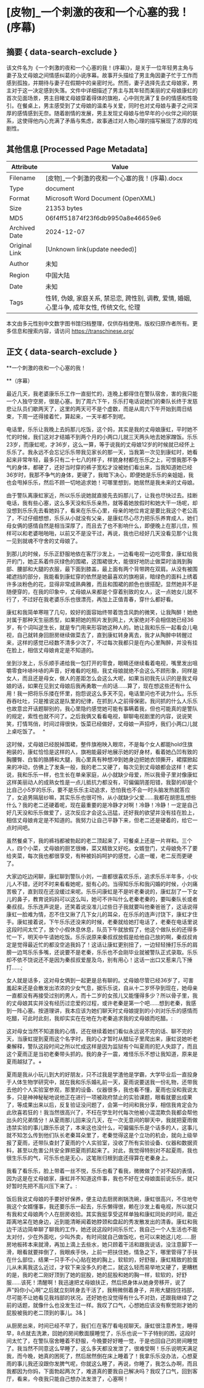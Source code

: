 # [皮物]_一个刺激的夜和一个心塞的我！(序幕)



## 摘要  { data-search-exclude }

<!-- tcd_abstract -->
该文件名为《一个刺激的夜和一个心塞的我！(序幕)》，是关于一位年轻男主角与妻子及丈母娘之间情感纠葛的小说序幕。故事开头描绘了男主角因妻子忙于工作而感到孤独，并期待与妻子在假期中的亲密时光。然而，妻子选择先去丈母娘家，男主对于这一决定感到失落。文件中详细描述了男主与其年轻而美丽的丈母娘康虹的首次见面场景，男主目睹丈母娘穿着得体的旗袍，心中则充满了复杂的情感和性吸引。在餐桌上，男主感受到了丈母娘的温柔与关爱，同时也对丈母娘与妻子之间深厚的感情感到无奈。随着剧情的发展，男主发现丈母娘与他早年的小伙伴之间的联系，这使得他内心充满了矛盾与焦虑，故事通过对人物心理的描写展现了浓厚的戏剧性。

<!-- tcd_abstract_end -->

## 其他信息 [Processed Page Metadata]

| Attribute       | Value                                  |
|-----------------|----------------------------------------|
| Filename        | [皮物]_一个刺激的夜和一个心塞的我！(序幕).docx                             |
| Type            | document                                 |
| Format          | Microsoft Word Document (OpenXML)                               |
| Size            | 21353 bytes                           |
| MD5             | 06f4ff51874f23f6db9950a8e46659e6                                  |
| Archived Date   | 2024-12-07                             |
| Original Link   | [Unknown link(update needed)]                         |
| Author          | 未知                               |
| Region          | 中国大陆                               |
| Date            | 未知                                 |
| Tags            | 性转, 伪娘, 家庭关系, 禁忌恋, 跨性别, 调教, 爱情, 婚姻, 心里斗争, 成年女性, 传统文化, 伦理                                 |

本文由多元性别中文数字图书馆归档整理，仅供存档使用。版权归原作者所有。更多信息和搜索内容，请访问 <https://transchinese.org/>


## 正文 { data-search-exclude }

<!-- tcd_main_text -->
**一个刺激的夜和一个心塞的我！

**（序幕）

最近几天，我老婆康乐乐工作一直挺忙的，连晚上都得住在警队宿舍，害的我只能一个人独守空房，很是心塞。到了周六下午，乐乐打电话说她们的秦队长终于发慈悲让队员们歇两天了，这里的两天可不是个虚数，而是从周六下午开始到周日结束，下周一还得接着忙，算起来，一天半都不到呢。

电话里，乐乐让我晚上去妈那儿吃饭，这个妈，其实是我的丈母娘康虹，平时她不忙的时候，我们这对才结婚不到两个月的小两口儿就三天两头地去她家蹭饭。乐乐23岁，而康虹呢，才36岁，这么一算，等于说我的丈母娘12岁的时候就已经怀上乐乐了。我永远不会忘记乐乐带我见家长的那一天，当我第一次见到康虹时，她看起来非常年轻，最多只有二十七八的样子，样貌身材都在乐乐之上，可恨我那不争气的身体，都硬了，还好当时穿的裤子宽松才没被她们看出来，当我知道她已经36岁时，我那不争气的身体，更硬了，我暗下决心，即便她是乐乐的亲姐姐，我也会甩掉乐乐，然后不顾一切地追求她！可哪里想到，她居然是我未来的丈母娘。

由于警队离康虹家近，所以乐乐说她就直接先去妈那儿了，让我也尽快过去。挂断电话，我有些心塞，这么多天没和乐乐亲热，就等着她放假时和她大干一场呢，却没想到乐乐先去看她妈了，看来在乐乐心里，母亲的地位肯定是要比我这个老公高了，不过仔细想想，乐乐从小就没有父亲，是康虹尽心尽力把乐乐养育成人，她们母女俩的感情自然是相当深厚了，而且去了也不影响什么，即便晚上在那儿住，照样可以和老婆啪啪啪，以前又不是没干过，再说，我也已经好几天没看见那个让我一见到就魂不守舍的丈母娘了。

到那儿的时候，乐乐正舒服地依在客厅沙发上，一边看电视一边吃零食，康虹给我开的门，她正系着件灰绿色的围裙，这围裙很大，能很好地防止做菜时油溅到胸部、腰部和大腿的衣服，最下面到膝盖，最上面有两个背带跨在双肩。从没有被围裙遮挡的部分，我能看到康虹穿的依然是她最喜欢的旗袍装，暗绿色的面料上绣着许多淡粉色的花，显得非常成熟典雅，而且和围裙的颜色也很搭配，显然她并不是随便穿的，在我的印象中，丈母娘从来都是个穿着别致的女人，这一点她女儿就不行了，不过好在我老婆乐乐也很漂亮，再加上正值青春，穿什么都好看。

康虹和我简单寒暄了几句，姣好的面容始终带着饱含风韵的微笑，让我陶醉！她绝对属于那种天生丽质型，如果把她的照片发到网上，大家绝对不会相信她已经36岁，有个词叫逆生长，就是专门用来形容她这种人的。她让我和乐乐一起看会儿电视，自己就转身回厨房继续做菜去了，直到康虹转身离去，我才从陶醉中转醒过来，这样的感觉已经数不清多少次了，不过每次我都只是在内心里陶醉，并没有挂在脸上，相信丈母娘肯定是不知道的。

坐到沙发上，乐乐顺手递给我一包打开的零食，眼睛还继续看着电视，嘴里发出咀嚼零食咔哧咔哧的声音，好难看的吃相，我丈母娘就绝不会这么不顾形象，同样是女人，而且还是母女，做人的差距怎么会这么大呢，如果当初我先认识的是我丈母娘的话，如果在见到丈母娘后我再勇敢一点的话......算了，现在想这些还有什么用！我一把将乐乐搂在怀里，抱怨说这么多天不见，电话里问也不说为什么。乐乐吞吞吐吐，只是推说这是队里的纪律，在抓到人之前得保密。我问抓的什么人乐乐也故意岔开话题聊别的，我心里隐约感觉她可能有事瞒着我，但也可能真的是警队的规定，索性也就不问了。之后我俩又看看电视，聊聊电视剧里的内容，说说笑笑，打情骂俏，时间过得很快，饭菜已经做好，丈母娘一声招呼，我们小两口儿就上桌吃饭了。   ^

这时候，丈母娘已经脱掉围裙，整件旗袍映入眼帘，不是每个女人都能hold住旗袍装的，康虹恰恰是这样的人，旗袍能最好地展示她的好身材，看着她凸凹有致的胸腰臀、白皙的胳膊和大腿，我心里真有种想冲到她身边把她衣领撕开，裙摆掀起来的冲动，仿佛上了发条一般，我的老二又硬了，每次见到丈母娘都会这样！老实说，我和乐乐一样，也生长在单亲家庭，从小就缺少母爱，所以我骨子里对像康虹这样美丽动人的成熟女性是一点儿抵抗力都没有，可偏偏阴差阳错，我娶的却是个比自己小5岁的乐乐，要不是乐乐主动追求，恐怕我也不会一时头脑发热就答应了，女追男隔层纱嘛，其实乐乐也很可怜，从小就缺少父爱......我都在胡思乱想些什么？我的老二还硬着呢，现在最重要的是冷静才对啊！冷静！冷静！一定是自己好几天没和乐乐做爱了，这次反应才会这么迅猛，还好我的欲望并没有挂在脸上，相信丈母娘肯定是不知道的。我努力让自己平静下来，但老二还是硬着的，给它一点时间吧。

虽然餐桌下，我的裤裆都被勃起的老二顶起来了，可餐桌上还是一片祥和。三个人，四个小菜，丈母娘的厨艺很棒，菜又精致又好吃。女婿登门，丈母娘免不了要给夹菜，每次我也都很享受，有种被妈妈呵护的感觉，心底一暖，老二反而更硬了。

大家边吃边闲聊，康虹聊到警队小刘，一直都很喜欢乐乐，追求乐乐半年多，小伙儿人不错，还时不时来看看她呢，挺有心的。当得知乐乐和我闪婚的时候，小刘痛苦极了，直到现在还没缓过来呢。乐乐问康虹是不是听老秦说的，康虹刮了一下女儿的鼻子，教育说妈妈可以这么叫，她可不许叫什么老秦老秦的，要叫秦队长或者秦叔叔。乐乐连声说是，还笑着说没准儿过些日子我就要叫他秦爸爸了，这话说得康虹一脸难为情，忍不住又揪了几下女儿的耳朵，在乐乐的连声讨饶下，康虹才住手。康虹接着说，下午乐乐还没来的时候，老秦就给她打电话了，老秦在电话里说这段时间太忙了，放个小假休息休息，队员下午就放假了，他这个做队长的还得多忙一下，明天中午请她吃饭。乐乐说原来秦叔叔放假是给他自己放的啊，秦叔叔肯定是觉得最近忙的都没空追我妈了！这话让康虹更别扭了，一边轻轻捶打乐乐的肩膀一边骂乐乐多嘴，还说要不是老秦，乐乐也不会刚毕业就被警队正式录取。乐乐却不依不饶说还不是因为秦叔叔爱屋及乌，别有用心！这话一出口又惹来几下捶打......;

女人就是话多，这对母女俩到一起更是总有聊的。丈母娘尽管已经36岁了，可害羞起来还是会散发出浓浓的少女气息，据乐乐说，自从十二岁怀孕到现在，她母亲一直都没有再接受过别的男人，而十二岁的女孩儿又能懂得多少？所以骨子里，我的丈母娘其实并没有经历过恋爱的过程，或许老秦是第一个吧......想到老秦，我感到一阵心塞。按道理讲，我本应该为她们聊天时丈母娘提到的小刘对乐乐的感情而吃醋，可此时此刻，我却实实在在地在为老秦追求我的丈母娘而吃醋。:

这对母女当然不知道我的心情，还在继续着她们看似永远说不完的话、聊不完的天，当康虹提到夏雨这个名字时，我的心才暂时从醋坛子里爬出来，康虹说她听老秦解释，警队这段时间之所以忙成这样是因为监狱有个叫夏雨的犯人失踪了，而且这个夏雨正是当初老秦带头抓的。我的身子一震，难怪乐乐不想让我知道，原来是夏雨越狱了。+

夏雨是我从小玩儿到大的好朋友，只不过我是学渣他是学霸，大学毕业后一直投身于人体生物学研究中，就在我和乐乐婚礼前一天，夏雨说要送我一份礼物，还带我去他的个人实验室参观，那里的设备、仪器很多，我也看不懂，夏雨也没和我说太多，只是神神秘秘地说他正在进行一项被政府禁止的实验课题，眼看就要出成果了，等成果出来以后，反复验证没问题了，会第一时间和我分享，相信我肯定会为此欣喜若狂的！我当然很高兴了，不枉在学生时代每次他被小混混欺负我都会帮他出头的兄弟情分！从夏雨那儿回来没几天，在一次无意间的聊天中，我就把夏雨做违禁实验的事儿跟乐乐说了，本来这也没什么，可偏偏乐乐是个话多的人，这事儿就不知怎么传到他们队长老秦耳朵里了，老秦觉得这是个立功的机会，就向上级举报了夏雨，还带队查封了夏雨的个人实验室，没收了所有实验设备、仪器和数据资料，甚至以危害公共安全罪把夏雨抓起来了。对此，我觉得特别对不起夏雨，我也很生乐乐的气，可乐乐也是无心，这笔账归根到底还得算在老秦身上。

我看了看乐乐，脸上带着一丝不悦，乐乐也看了看我，微微做了个对不起的表情，因为这是在丈母娘家，康虹并不知道这件事，我也不好在丈母娘面前说乐乐，就只好暂时先把不高兴压下来了。:

饭后我说丈母娘的手要好好保养，便主动去厨房刷锅洗碗，康虹很高兴，不住地夸我这个女婿懂事，我还要乐乐一起去，乐乐懒得很，赖在沙发上看电视，所以就只有我和丈母娘两个人在厨房收拾。其实我挺享受这样单独和康虹同处的时间，能近距离地呆在她身边，近到能清晰闻着她脖颈和盘起的秀发散发出的清香。康虹和我边干活边简单聊了聊我的工作，她还说这段时间乐乐忙，我自己一个人生活也不能太对付，少在外面吃，少叫外卖，有时间就自己做饭吃，也可以来她这儿吃......厨房地板砖本来就滑，再加上滴上去些水，她只顾着干活和跟我说话，没注意脚下一滑，眼看就要摔倒了，我眼疾手快，上前一把扶住她，情急之下，哪里管得了手扶在什么部位，结果一只手不小心贴在她的胸上，软软的，好舒服，康虹精致的脸蛋儿从未离我这么近过，才软下来没多久的老二，就这么轻而易举地又硬了，更糟糕的是，我的老二刚好顶到了她的屁股，她的屁股和她的胸一样，软软的，好舒服......该死！清醒啊！我迅速把丈母娘扶正，然后把身体从她身旁移开，说了声"妈你小心啊"之后就立刻转身去干活了，我稍微侧着身子，并用大腿挡住裆部，尽可能不让她看见我裆部的状况。还好她也没觉得有什么不对劲，还跟我继续了之前的话题，就像什么也没发生过一样。我叹了口气，心想她应该没有察觉刚才她的屁股被我的老二顶到的事儿。3& ]

从厨房出来，时间已经不早了，我们仨在客厅看电视聊天。康虹很注意养生，睡得早，8点就去洗漱，回她的房间敷面膜睡觉了，乐乐也说一下子特别的困，这段时间太忙了，在警队宿舍睡着不舒服，今晚要好好睡一觉，于是也回自己的房间睡觉了。我当然不同意这么早睡了，这么多天都没发泄了，很难受啊！乐乐说明天满足我，而今晚，她真的困死了，然后居然倒在床上睡着了！我拿乐乐没办法，心想夏雨的事儿我还没跟你发脾气呢，你就这么睡了，再说，你睡了，我怎么办啊，而且我都因为你妈，下面勃起两次了，难道真的要我自己解决吗？我叹了口气，回到客厅，看来，今夜我只能自己想办法发泄了，心塞啊！
<!-- tcd_main_text_end -->

